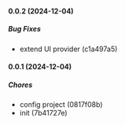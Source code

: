 #### 0.0.2 (2024-12-04)

##### Bug Fixes

*  extend UI provider (c1a497a5)

#### 0.0.1 (2024-12-04)

##### Chores

*  config project (0817f08b)
*  init (7b41727e)

